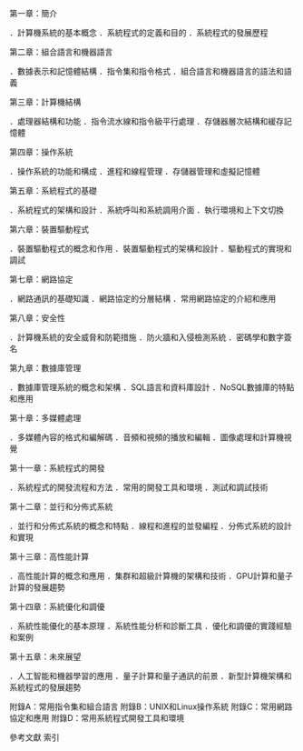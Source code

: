 第一章：簡介

．計算機系統的基本概念
．系統程式的定義和目的
．系統程式的發展歷程

第二章：組合語言和機器語言

．數據表示和記憶體結構
．指令集和指令格式
．組合語言和機器語言的語法和語義

第三章：計算機結構

．處理器結構和功能
．指令流水線和指令級平行處理
．存儲器層次結構和緩存記憶體

第四章：操作系統

．操作系統的功能和構成
．進程和線程管理
．存儲器管理和虛擬記憶體

第五章：系統程式的基礎

．系統程式的架構和設計
．系統呼叫和系統調用介面
．執行環境和上下文切換

第六章：裝置驅動程式

．裝置驅動程式的概念和作用
．裝置驅動程式的架構和設計
．驅動程式的實現和調試

第七章：網路協定

．網路通訊的基礎知識
．網路協定的分層結構
．常用網路協定的介紹和應用

第八章：安全性

．計算機系統的安全威脅和防範措施
．防火牆和入侵檢測系統
．密碼學和數字簽名

第九章：數據庫管理

．數據庫管理系統的概念和架構
．SQL語言和資料庫設計
．NoSQL數據庫的特點和應用

第十章：多媒體處理

．多媒體內容的格式和編解碼
．音頻和視頻的播放和編輯
．圖像處理和計算機視覺

第十一章：系統程式的開發

．系統程式的開發流程和方法
．常用的開發工具和環境
．測試和調試技術

第十二章：並行和分佈式系統

．並行和分佈式系統的概念和特點
．線程和進程的並發編程
．分佈式系統的設計和實現

第十三章：高性能計算

．高性能計算的概念和應用
．集群和超級計算機的架構和技術
．GPU計算和量子計算的發展趨勢

第十四章：系統優化和調優

．系統性能優化的基本原理
．系統性能分析和診斷工具
．優化和調優的實踐經驗和案例

第十五章：未來展望

．人工智能和機器學習的應用
．量子計算和量子通訊的前景
．新型計算機架構和系統程式的發展趨勢

附錄A：常用指令集和組合語言
附錄B：UNIX和Linux操作系統
附錄C：常用網路協定和應用
附錄D：常用系統程式開發工具和環境

參考文獻
索引